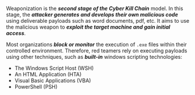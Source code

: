 Weaponization is the ***second stage of the Cyber Kill Chain*** model. In this stage, the ***attacker generates and develops their own malicious code*** using deliverable payloads such as word documents, pdf, etc. It aims to use the malicious weapon to ***exploit the target machine and gain initial access***.

Most organizations ***block or monitor*** the execution of `.exe` files within their controlled environment. Therefore, red teamers rely on executing payloads using other techniques, such as ***built-in*** windows scripting technologies:
- The Windows Script Host (WSH)
- An HTML Application (HTA)
- Visual Basic Applications (VBA)
- PowerShell (PSH)

